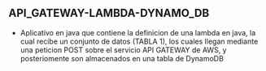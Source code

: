 ## API_GATEWAY-LAMBDA-DYNAMO_DB

- Aplicativo en java que contiene la definicion de una lambda en java, la cual recibe un conjunto de datos (TABLA 1), los cuales llegan mediante una peticion POST sobre el servicio API GATEWAY de AWS, y posteriomente son almacenados en una tabla de DynamoDB